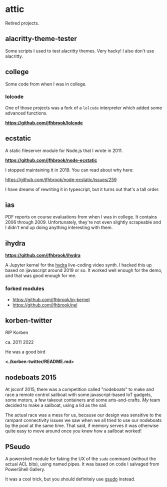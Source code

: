 # attic

Retired projects.

## alacritty-theme-tester

Some scripts I used to test alacritty themes. Very hacky! I also don't use
alacritty.

## college

Some code from when I was in college.

### lolcode

One of those projects was a fork of a `lolcode` interpreter which added some
advanced functions.

**<https://github.com/jfhbrook/lolcode>**

## ecstatic

A static fileserver module for Node.js that I wrote in 2011. 

**<https://github.com/jfhbrook/node-ecstatic>**

I stopped maintaining it in 2019. You can read about why here:

<https://github.com/jfhbrook/node-ecstatic/issues/259>

I have dreams of rewriting it in typescript, but it turns out that's a tall
order.

## ias

PDF reports on course evaluations from when I was in college. It contains
2006 through 2009. Unfortunately, they're not even slightly scrapeable and I
didn't end up doing anything interesting with them.

## ihydra

**<https://github.com/jfhbrook/ihydra>**

A Jupyter kernel for the [hydra](https://hydra.ojack.xyz) live-coding video
synth. I hacked this up based on ijavascript around 2019 or so. It worked well
enough for the demo, and that was good enough for me.

### forked modules

* <https://github.com/jfhbrook/jp-kernel>
* <https://github.com/jfhbrook/nel>

## korben-twitter

RIP Korben

ca. 2011
2022

He was a good bird

**<./korben-twitter/README.md>**

## nodeboats 2015

At jsconf 2015, there was a competition called "nodeboats" to make and race a remote
control sailboat with some javascript-based IoT gadgets, some motors, a few
takeout containers and some arts-and-crafts. *My* team decided to make a
sailboat, using a lid as the sail.

The actual race was a mess for us, because our design was sensitive to the
rampant connectivity issues we saw when we all tried to use our nodeboats
by the pool at the same time. That said, if memory serves it was otherwise
quite easy to move around once you knew how a sailboat worked!

## PSeudo

A powershell module for faking the UX of the `sudo` command (without the
actual ACL bits), using named pipes. It was based on code I salvaged from
PowerShell Gallery.

It was a cool trick, but you should definitely use [gsudo](https://github.com/gerardog/gsudo)
instead.
